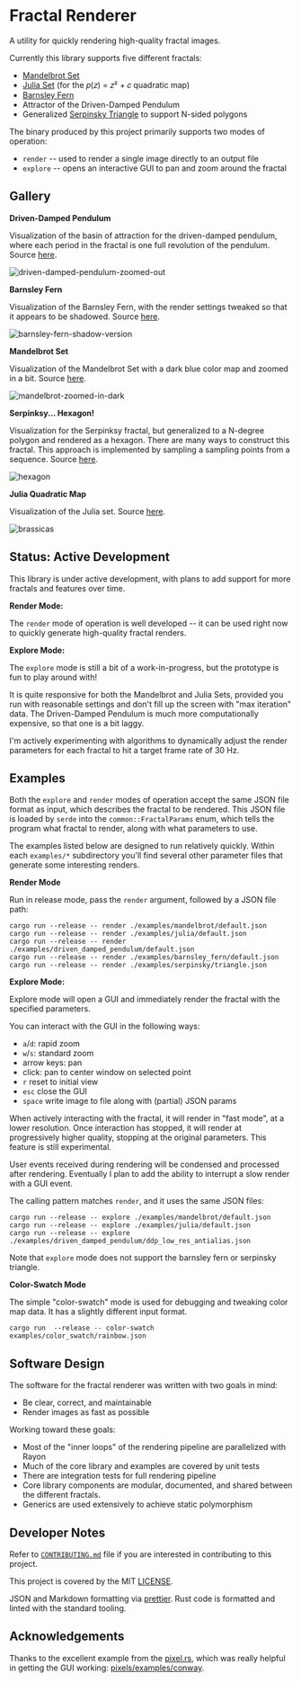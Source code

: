 # Fractal Renderer

A utility for quickly rendering high-quality fractal images.

Currently this library supports five different fractals:

- [Mandelbrot Set](https://en.wikipedia.org/wiki/Mandelbrot_set)
- [Julia Set](https://en.wikipedia.org/wiki/Julia_set) (for the 𝑝(𝑧) = 𝑧² + 𝑐 quadratic map)
- [Barnsley Fern](https://en.wikipedia.org/wiki/Barnsley_fern)
- Attractor of the Driven-Damped Pendulum
- Generalized [Serpinsky Triangle](https://en.wikipedia.org/wiki/Sierpi%C5%84ski_triangle) to support N-sided polygons

The binary produced by this project primarily supports two modes of operation:

- `render` -- used to render a single image directly to an output file
- `explore` -- opens an interactive GUI to pan and zoom around the fractal

## Gallery

**Driven-Damped Pendulum**

Visualization of the basin of attraction for the driven-damped pendulum, where each period in the fractal is one full revolution of the pendulum. Source [here](https://github.com/MatthewPeterKelly/fractal-renderer/pull/130#issuecomment-2705358520).

![driven-damped-pendulum-zoomed-out](https://github.com/user-attachments/assets/20dd0df6-aa3b-418a-a33c-bae1b765c9a3)

**Barnsley Fern**

Visualization of the Barnsley Fern, with the render settings tweaked so that it appears to be shadowed.
Source [here](https://github.com/MatthewPeterKelly/fractal-renderer/pull/130#issuecomment-2705371473).

![barnsley-fern-shadow-version](https://github.com/user-attachments/assets/ce91830c-b539-4989-a267-fcb719b48e59)

**Mandelbrot Set**

Visualization of the Mandelbrot Set with a dark blue color map and zoomed in a bit. Source [here](https://github.com/MatthewPeterKelly/fractal-renderer/pull/132#issuecomment-2706158399).

![mandelbrot-zoomed-in-dark](https://github.com/user-attachments/assets/4addea8e-6bf9-44d1-be34-527fc5fa2883)

**Serpinksy... Hexagon!**

Visualization for the Serpinksy fractal, but generalized to a N-degree polygon and rendered as a hexagon. There are many ways to construct this fractal. This approach is implemented by sampling a sampling points from a sequence. Source [here](https://github.com/MatthewPeterKelly/fractal-renderer/pull/133#issuecomment-2707861996).

![hexagon](https://github.com/user-attachments/assets/bef9ec0a-b656-4f4d-86e0-be6b4d47d1fa)

**Julia Quadratic Map**

Visualization of the Julia set. Source [here](https://github.com/MatthewPeterKelly/fractal-renderer/pull/133#issuecomment-2707873840).

![brassicas](https://github.com/user-attachments/assets/ff6b465a-d37c-4700-86ee-7a2b7134c369)

## Status: Active Development

This library is under active development, with plans to add support for more fractals and features over time.

**Render Mode:**

The `render` mode of operation is well developed -- it can be used right now to quickly generate high-quality fractal renders.

**Explore Mode:**

The `explore` mode is still a bit of a work-in-progress, but the prototype is fun to play around with!

It is quite responsive for both the Mandelbrot and Julia Sets, provided you run with reasonable settings and don't fill up the screen with "max iteration" data. The Driven-Damped Pendulum is much more computationally expensive, so that one is a bit laggy.

I'm actively experimenting with algorithms to dynamically adjust the render parameters for each fractal to hit a target frame rate of 30 Hz.

## Examples

Both the `explore` and `render` modes of operation accept the same JSON file format as input, which describes the fractal to be rendered. This JSON file is loaded by `serde` into the `common::FractalParams` enum, which tells the program what fractal to render, along with what parameters to use.

The examples listed below are designed to run relatively quickly. Within each `examples/*` subdirectory you'll find several other parameter files that generate some interesting renders.

**Render Mode**

Run in release mode, pass the `render` argument, followed by a JSON file path:

```
cargo run --release -- render ./examples/mandelbrot/default.json
cargo run --release -- render ./examples/julia/default.json
cargo run --release -- render ./examples/driven_damped_pendulum/default.json
cargo run --release -- render ./examples/barnsley_fern/default.json
cargo run --release -- render ./examples/serpinsky/triangle.json
```

**Explore Mode:**

Explore mode will open a GUI and immediately render the fractal with the specified parameters.

You can interact with the GUI in the following ways:

- `a`/`d`: rapid zoom
- `w`/`s`: standard zoom
- arrow keys: pan
- click: pan to center window on selected point
- `r` reset to initial view
- `esc` close the GUI
- `space` write image to file along with (partial) JSON params

When actively interacting with the fractal, it will render in "fast mode", at a lower resolution. Once interaction has stopped, it will render at progressively higher quality, stopping at the original parameters. This feature is still experimental.

User events received during rendering will be condensed and processed after rendering. Eventually I plan to add the ability to interrupt a slow render with a GUI event.

The calling pattern matches `render`, and it uses the same JSON files:

```
cargo run --release -- explore ./examples/mandelbrot/default.json
cargo run --release -- explore ./examples/julia/default.json
cargo run --release -- explore ./examples/driven_damped_pendulum/ddp_low_res_antialias.json
```

Note that `explore` mode does not support the barnsley fern or serpinsky triangle.

**Color-Swatch Mode**

The simple "color-swatch" mode is used for debugging and tweaking color map data. It has a slightly different input format.

```
cargo run  --release -- color-swatch examples/color_swatch/rainbow.json
```

## Software Design

The software for the fractal renderer was written with two goals in mind:

- Be clear, correct, and maintainable
- Render images as fast as possible

Working toward these goals:

- Most of the "inner loops" of the rendering pipeline are parallelized with Rayon
- Much of the core library and examples are covered by unit tests
- There are integration tests for full rendering pipeline
- Core library components are modular, documented, and shared between the different fractals.
- Generics are used extensively to achieve static polymorphism

## Developer Notes

Refer to [`CONTRIBUTING.md`](./CONTRIBUTING.md) file if you are interested in contributing to this project.

This project is covered by the MIT [LICENSE](./LICENSE).

JSON and Markdown formatting via [prettier](https://prettier.io/). Rust code is formatted and linted with the standard tooling.

## Acknowledgements

Thanks to the excellent example from the [pixel.rs](https://docs.rs/pixels), which was really helpful in getting the GUI working: [pixels/examples/conway](https://github.com/parasyte/pixels/tree/39e84aacbe117347e7b8e7201c48184344aed9cc/examples/conway).
